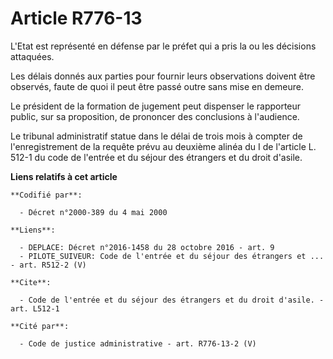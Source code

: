 # Article R776-13

L'Etat est représenté en défense par le préfet qui a pris la ou les décisions attaquées. 

Les délais donnés aux parties pour fournir leurs observations doivent être observés, faute de quoi il peut être passé outre
sans mise en demeure.

Le président de la formation de jugement peut dispenser le rapporteur public, sur sa proposition, de prononcer des
conclusions à l'audience. 

Le tribunal administratif statue dans le délai de trois mois à compter de l'enregistrement de la requête prévu au deuxième
alinéa du I de l'article L. 512-1 du code de l'entrée et du séjour des étrangers et du droit d'asile.

**Liens relatifs à cet article**

	**Codifié par**:

	  - Décret n°2000-389 du 4 mai 2000

	**Liens**:

	  - DEPLACE: Décret n°2016-1458 du 28 octobre 2016 - art. 9
	  - PILOTE_SUIVEUR: Code de l'entrée et du séjour des étrangers et ... - art. R512-2 (V)

	**Cite**:

	  - Code de l'entrée et du séjour des étrangers et du droit d'asile. - art. L512-1

	**Cité par**:

	  - Code de justice administrative - art. R776-13-2 (V)
